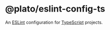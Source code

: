 # @plato/eslint-config-ts

An [ESLint](https://eslint.org) configuration for [TypeScript](https://www.typescriptlang.org) projects.
